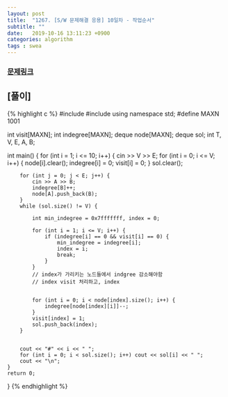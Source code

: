 ```yaml
---
layout: post
title:  "1267. [S/W 문제해결 응용] 10일차 - 작업순서"
subtitle: ""
date:   2019-10-16 13:11:23 +0900
categories: algorithm
tags : swea
---
```

### [문제링크]({{"https://swexpertacademy.com/main/code/problem/problemDetail.do?contestProbId=AV18TrIqIwUCFAZN"}})

## [풀이]

{% highlight c %}
#include <iostream>
#include <deque>
using namespace std;
#define MAXN 1001

int visit[MAXN];
int indegree[MAXN];
deque<int> node[MAXN];
deque<int> sol;
int T, V, E, A, B;

int main() {
	for (int i = 1; i <= 10; i++) {
		cin >> V >> E;
		for (int i = 0; i <= V; i++) {
			node[i].clear();
			indegree[i] = 0;
			visit[i] = 0;
		}
		sol.clear();
		
		for (int j = 0; j < E; j++) {
			cin >> A >> B;
			indegree[B]++;
			node[A].push_back(B);
		}
		while (sol.size() != V) {
			
			int min_indegree = 0x7fffffff, index = 0;
			
			for (int i = 1; i <= V; i++) {
				if (indegree[i] == 0 && visit[i] == 0) {
					min_indegree = indegree[i];
					index = i;
					break;
				}
			}
			// index가 가리키는 노드들에서 indgree 감소해야함
			// index visit 처리하고, index
			

			for (int i = 0; i < node[index].size(); i++) {
				indegree[node[index][i]]--;
			}
			visit[index] = 1;
			sol.push_back(index);
		}


		cout << "#" << i << " ";
		for (int i = 0; i < sol.size(); i++) cout << sol[i] << " ";
		cout << "\n";
	}
	return 0;
}
{% endhighlight %}